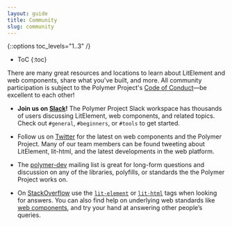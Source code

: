 ```yaml
---
layout: guide
title: Community
slug: community
---
```


{::options toc_levels="1..3" /}
* ToC
{:toc}


There are many great resources and locations to learn about LitElement and web components,
share what you've built, and more. All community participation is subject to the Polymer Project's
<a href="https://github.com/Polymer/project/blob/master/Code_of_Conduct.md">Code of Conduct</a>—be
excellent to each other!

*   <strong>Join us on <a href="https://www.polymer-project.org/slack-invite">Slack</a>!</strong> The
    Polymer Project Slack workspace has thousands of users discussing LitElement, web components, and related topics.
    Check out <code>#general</code>, <code>#beginners</code>, or
    <code>#tools</code> to get started.

*   Follow us on <a href="https://twitter.com/polymerLibrary">Twitter</a>
    for the latest on web components and the Polymer Project. Many
    of our team members can be found tweeting about LitElement, lit-html,
    and the latest developments in the web platform.

*   The <a href="https://groups.google.com/forum/?fromgroups=#!forum/polymer-dev">polymer-dev</a>
    mailing list is great for long-form questions and discussion on any of the libraries, polyfills, or
    standards the the Polymer Project works on.

*   On <a href="https://stackoverflow.com/tags/lit-element">StackOverflow</a> use
    the <code><a href="https://stackoverflow.com/tags/lit-element">lit-element</a></code> or
    <code><a href="https://stackoverflow.com/tags/lit-html">lit-html</a></code> tags when
    looking for answers. You can also find help on underlying web standards like
    <a href="https://stackoverflow.com/tags/web-component">web components</a>, and try your
    hand at answering other people’s queries.



